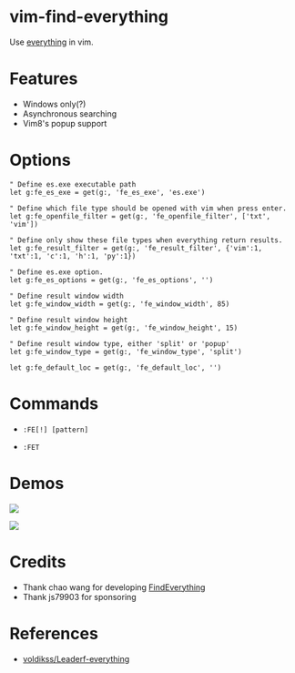 # vim-find-everything

Use [everything](https://www.voidtools.com/) in vim.

# Features

- Windows only(?)
- Asynchronous searching
- Vim8's popup support

# Options

```vim
" Define es.exe executable path
let g:fe_es_exe = get(g:, 'fe_es_exe', 'es.exe')

" Define which file type should be opened with vim when press enter.
let g:fe_openfile_filter = get(g:, 'fe_openfile_filter', ['txt', 'vim'])

" Define only show these file types when everything return results.
let g:fe_result_filter = get(g:, 'fe_result_filter', {'vim':1, 'txt':1, 'c':1, 'h':1, 'py':1})

" Define es.exe option.
let g:fe_es_options = get(g:, 'fe_es_options', '')

" Define result window width
let g:fe_window_width = get(g:, 'fe_window_width', 85)

" Define result window height
let g:fe_window_height = get(g:, 'fe_window_height', 15)

" Define result window type, either 'split' or 'popup'
let g:fe_window_type = get(g:, 'fe_window_type', 'split')

let g:fe_default_loc = get(g:, 'fe_default_loc', '')
```

# Commands

- `:FE[!] [pattern]`

- `:FET`

# Demos

![](https://user-images.githubusercontent.com/20282795/92328733-5e3beb80-f095-11ea-9a0c-80d7dc819bdc.png)

![](https://user-images.githubusercontent.com/20282795/92328735-6005af00-f095-11ea-88e5-f9da2ff3b57f.png)


# Credits

- Thank chao wang for developing [FindEverything](https://www.vim.org/scripts/script.php?script_id=3499)
- Thank js79903 for sponsoring

# References

- [voldikss/Leaderf-everything](https://github.com/voldikss/Leaderf-everything)
